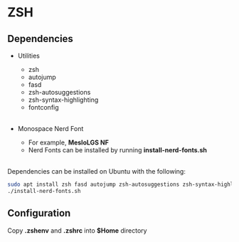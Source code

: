 # ZSH

## Dependencies

- Utilities

  - zsh
  - autojump
  - fasd
  - zsh-autosuggestions
  - zsh-syntax-highlighting
  - fontconfig
    <br><br>

- Monospace Nerd Font

  - For example, **MesloLGS NF**
  - Nerd Fonts can be installed by running **install-nerd-fonts.sh**
    <br><br>

Dependencies can be installed on Ubuntu with the following:

```bash
sudo apt install zsh fasd autojump zsh-autosuggestions zsh-syntax-highlighting fontconfig
./install-nerd-fonts.sh
```

## Configuration

Copy **.zshenv** and **.zshrc** into **$Home** directory
